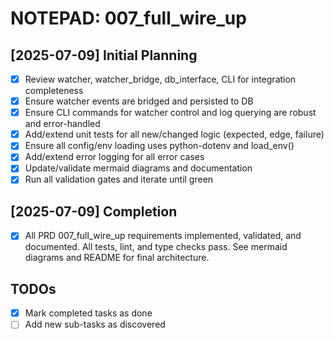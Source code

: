 # NOTEPAD: 007_full_wire_up

## [2025-07-09] Initial Planning
- [x] Review watcher, watcher_bridge, db_interface, CLI for integration completeness
- [x] Ensure watcher events are bridged and persisted to DB
- [x] Ensure CLI commands for watcher control and log querying are robust and error-handled
- [x] Add/extend unit tests for all new/changed logic (expected, edge, failure)
- [x] Ensure all config/env loading uses python-dotenv and load_env()
- [x] Add/extend error logging for all error cases
- [x] Update/validate mermaid diagrams and documentation
- [x] Run all validation gates and iterate until green

## [2025-07-09] Completion
- [x] All PRD 007_full_wire_up requirements implemented, validated, and documented. All tests, lint, and type checks pass. See mermaid diagrams and README for final architecture.

## TODOs
- [x] Mark completed tasks as done
- [ ] Add new sub-tasks as discovered
